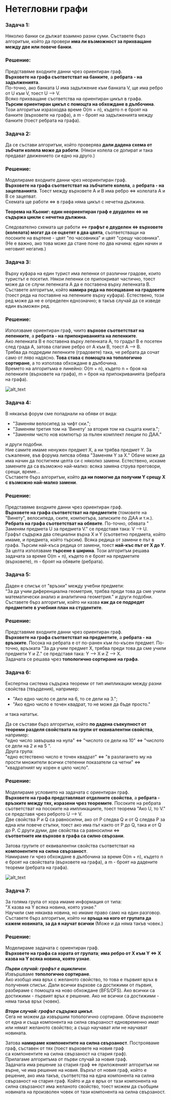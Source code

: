 # Нетегловни графи

### Задача 1:
Няколко банки си дължат взаимно разни суми. Съставете бърз алгоритъм, който да провери **има ли възможност за прихващане между две или повече банки**.

### Решение:
Представяме входните данни чрез ориентиран граф.  
**Върховете на графа съответстват на банките**, а **ребрата - на задълженията**.  
По-точно, ако банката U има задължение към банката V, ще има ребро от U към V, тоест U —> V.  
Всяко прихващане съответства на ориентиран цикъл в графа.  
**Търсим ориентиран цикъл с помощта на обхождане в дълбочина**.  
Този алгоритъм изразходва време O(m + n), където n е броят на банките (върховете на графа), а m - броят на задълженията между банките (тоест ребрата на графа).

### Задача 2:
Да се състави алгоритъм, който проверява **дали дадена схема от зъбчати колела може да работи**. (Някои колела се допират и така предават движението си едно на друго.)

### Решение:
Моделираме входните данни чрез неориентиран граф.  
**Върховете на графа съответстват на зъбчатите колела**, а **ребрата - на зацепванията**. Тоест между върховете А и В има ребро <=> колелата А и В се зацепват.  
Схемата ще работи <=> в графа няма цикъл с нечетна дължина.  

**Теорема на Кьониг: един неориентиран граф е двуделен <=> не съдържа цикли с нечетна дължина.**  

Следователно схемата ще работи <=> **графът е двуделен <=> върховете (колелата) могат да се оцветят в два цвята**, съответстващи на посоките на въртене - цвят "по часовника" и цвят "срещу часовника". (Не е важно, ако това може да стане поне по два начина: един начин и неговият негатив.)

### Задача 3:
Върху куфара на един турист има лепенки от различни градове, които туристът е посетил. Някои лепенки се припокриват частично, тоест може да се случи лепенката А да е поставена върху лепенката В.  
Съставете алгоритъм, който **намира реда на посещаване на градовете** (тоест реда на поставяне на лепенките върху куфара). Естествено, този ред може да не е определен еднозначно; в такъв случай да се изведе един възможен ред.

### Решение:
Използваме ориентиран граф, чиито **върхове съответстват на лепенките**, а **ребрата - на припокриванията на лепенките**.  
Ако лепенката В е поставена върху лепенката А, то градът В е посетен след града А, затова слагаме ребро от А към В, тоест А —> В.  
Трябва да подредим лепенките (градовете) така, че ребрата да сочат само от ляво надясно. **Това става с помощта на топологично сортиране**, а то използва обхождане в дълбочина.  
Времето на алгоритъма е линейно: O(m + n), където n = броя на лепенките (върховете на графа), m = броя на припокриванията (ребрата на графа).  

![alt_text](https://i.ibb.co/TtGhH5B/topoSort.png)

### Задача 4:
В някакъв форум сме попаднали на обяви от вида:
- "Заменям велосипед за чифт ски.";
- "Заменям третия том на 'Винету' за втория том на същата книга.";
- "Заменям чисто нов компютър за пълен комплект лекции по ДАА."

и други подобни.  
Ние самите имаме ненужен предмет X, а ни трябва предмет Y. За съжаление, във форума липсва обява "Заменям Y за X." Обаче може да има начин да постигнем целта си с няколко замени. Естествено, искаме замените да са възможно най-малко: всяка замяна струва преговори, срещи, време...  
Съставете бърз алгоритъм, който **да ни помогне да получим Y срещу X с възможно най-малко замени**.

### Решение:
Представяме входните данни чрез ориентиран граф.  
**Върховете на графа съответстват на предметите** (томовете на "Винету", велосипеда, ските, компютъра, записките по ДАА и т.н.). **Ребрата на графа съответстват на обявите**. По-точно, обявата " Заменям предмета U за предмета V." се представя така: V —> U.  
Графът съдържа два специални върха X и Y (съответно предмета, който имаме, и предмета, който търсим). Всяка редица от замени е път в графа. Търсим най-къса редица от замени, тоест **най-къс път от X до Y**.  
За целта използваме **търсене в ширина**. Този алгоритъм решава задачата за време O(m + n), където n е броят на предметите (върховете), m - броят на обявите (ребрата).

### Задача 5:
Даден е списък от "връзки" между учебни предмети:  
"За да учим диференциална геометрия, трябва преди това да сме учили математически анализ и аналитична геометрия." и други подобни.  
Съставете бърз алгоритъм, който ни казва **как да се подредят предметите в учебния план на студентите**.

### Решение:
Представяме входните данни чрез ориентиран граф.  
**Върховете на графа съответстват на предметите**, а **ребрата - на връзките**. Посока на ребрата е от по-ранен към по-късен предмет. По-точно, връзката "За да учим предмет X, трябва преди това да сме учили предмети Y и Z." се представя така: Y —> X и Z —> X.  
Задачата се решава чрез **топологично сортиране на графа**.

### Задача 6:
Експертна система съдържа теореми от тип импликации между разни свойства (твърдения), например:  
- "Ако едно число се дели на 6, то се дели на 3.";
- "Ако едно число е точен квадрат, то не може да бъде просто."

и така нататък.  

Да се състави бърз алгоритъм, който **по дадена съвкупност от теореми разделя свойствата на групи от еквивалентни свойства**, например:  
"едно число завършва на нула" <=> "числото се дели на 10" <=> "числото се дели на 2 и на 5 ".  
Друга група:  
"едно естествено число е точен квадрат" <=> "в разлагането му на прости множители всички степенни показатели са четни" <=> "квадратният му корен е цяло число".

### Решение:
Моделираме условието на задачата с ориентиран граф.  
**Върховете на графа представляват отделните свойства**, а **ребрата - връзките между тях, изразени чрез теоремите**. Посоките на ребрата съответстват на посоките на импликациите, тоест теорема "Ако U, то V." се представя чрез реброто U —> V.  
Две свойства P и Q са равносилни, ако от P следва Q и от Q следва P за една или повече стъпки, тоест ако има път както от P до Q, така и от Q до P. С други думи, две свойства са равносилни <=>  
**съответните им върхове в графа са силно свързани**.  

Затова групите от еквивалентни свойства съответстват на **компонентите на силна свързаност**.  
Намираме ги чрез обхождане в дълбочина за време O(m + n), където n е броят на свойствата (върховете на графа), а m - броят на дадените теореми (ребрата на графа).  

![alt_text](https://i.ibb.co/BcYMCmw/SCC.png)

### Задача 7:
За голяма група от хора имаме информация от типа:  
"X казва на Y всяка новина, която узнае."  
Научили сме някаква новина, но имаме право само на един разговор. Съставете бърз алгоритъм, който ни **връща на кого от групата да кажем новината, за да я научат всички** (Може и да няма такъв човек.)

### Решение:
Моделираме задачата с ориентиран граф.  
**Върховете на графа са хората от групата**; **има ребро от X към Y <=> X казва на Y всяка новина, която узнае**.  

***Първи случай: графът е ацикличен***.  
Извършваме **топологично сортиране**.  
Ако изобщо има връх с желаното свойство, то това е първият връх в получения списък. Дали всички върхове са достижими от първия,  
разбираме с помощта на ново обхождане (BFS/DFS). Ако всички са достижими - първият връх е решение. Ако не всички са достижими - няма такъв връх (човек).  

***Втори случай: графът съдържа цикъл***.  
Сега не можем да извършим топологично сортиране. Обаче върховете от една и съща компонента на силна свързаност едновременно имат или нямат желаното свойство; а също научават или не научават новината.  

Затова **намираме компонентите на силна свързаност**.  Построяваме граф, съставен от тях (тоест върховете на новия граф  
са компонентите на силна свързаност на стария граф).  
Прилагаме алгоритъма от първи случай за новия граф.  
Задачата има решение за стария граф <=> приложеният алгоритъм ни върне, че има решение на новия. Върхът от новия граф, който е решение, ако има такъв, съответства на една компонента на силна свързаност на стария граф. Който и да е връх от тази компонента на силна свързаност има желаното свойство, тоест можем да съобщим новината на произволен човек от тази компонента на силна свързаност.
